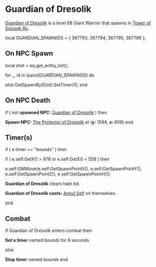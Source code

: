 # Guardian of Dresolik



[Guardian of Dresolik](/npc/212046) is a level 68 Giant Warrior that spawns in [Tower of Solusek Ro](/zone/212).

local GUARDIAN_SPAWNIDS = { 367793, 367794, 367795, 367796 };



## On NPC Spawn

local elist = eq.get_entity_list();

for _, id in ipairs(GUARDIAN_SPAWNIDS) do


elist:GetSpawnByID(id):SetTimer(1);
end



## On NPC Death

if ( not **spawned NPC:**  [Guardian of Dresolik](/npc/212046) ) then 


**Spawn NPC:**  [The Protector of Dresolik](/npc/212408) at (**y:** 1584, **x:** 606)
end



## Timer(s)


if ( e.timer == "bounds" ) then




if ( e.self:GetX() > 978 or e.self:GetX() < 558 ) then






e.self:GMMove(e.self:GetSpawnPointX(), e.self:GetSpawnPointY(), e.self:GetSpawnPointZ(), e.self:GetSpawnPointH());



**Guardian of Dresolik** clears hate list.



**Guardian of Dresolik casts:** [Annul Self](/spell/2830) on themselves.







end



## Combat

if  Guardian of Dresolik enters combat  then


**Set a timer** named *bounds* for 6 seconds

else


**Stop timer** named *bounds*
end
